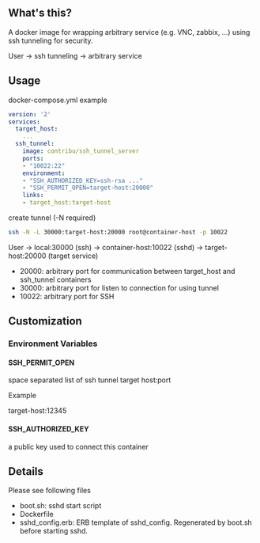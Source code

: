 ## What's this?

A docker image for wrapping arbitrary service (e.g. VNC, zabbix, ...) using ssh tunneling for security.

User -> ssh tunneling -> arbitrary service

## Usage

docker-compose.yml example

```yaml
version: '2'
services:
  target_host:
    ...
  ssh_tunnel:
    image: contribu/ssh_tunnel_server
    ports:
    - "10022:22"
    environment:
    - "SSH_AUTHORIZED_KEY=ssh-rsa ..."
    - "SSH_PERMIT_OPEN=target-host:20000"
    links:
    - target_host:target-host
```

create tunnel (-N required)

```bash
ssh -N -L 30000:target-host:20000 root@container-host -p 10022
```

User -> local:30000 (ssh) -> container-host:10022 (sshd) -> target-host:20000 (target service)

- 20000: arbitrary port for communication between target_host and ssh_tunnel containers
- 30000: arbitrary port for listen to connection for using tunnel
- 10022: arbitrary port for SSH

## Customization

### Environment Variables

#### SSH_PERMIT_OPEN

space separated list of ssh tunnel target host:port

Example

target-host:12345

#### SSH_AUTHORIZED_KEY

a public key used to connect this container

## Details

Please see following files

- boot.sh: sshd start script
- Dockerfile
- sshd_config.erb: ERB template of sshd_config. Regenerated by boot.sh before starting sshd. 
